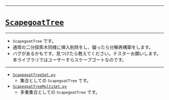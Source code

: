 _____

# [`ScapegoatTree`](https://github.com/titanium-22/Library_py/blob/main/DataStructures/ScapegoatTree)

_____

- `ScapegoatTree` です。
- 通常の二分探索木同様に挿入削除をし、偏ったら分解再構築をします。
- バグがあるかもです。見つけたら教えてください。テスターお願いします。本ライブラリではユーザーすらスケープゴートなのです。

_____

- [`ScapegoatTreeSet.py`](./ScapegoatTreeSet.md)
  - 集合としての `ScapegoatTree` です。
- [`ScapegoatTreeMultiSet.py`](./ScapegoatTreeMultiset.md)
  - 多重集合としての `ScapegoatTree` です。

